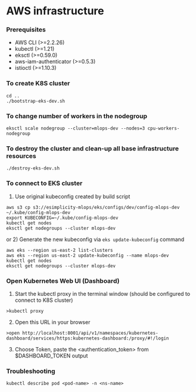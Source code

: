 # AWS infrastructure

### Prerequisites
* AWS CLI (>=2.2.26)
* kubectl (>=1.21)
* eksctl (>=0.59.0)
* aws-iam-authenticator (>=0.5.3)
* istioctl (>=1.10.3)

### To create K8S cluster

```
cd ..
./bootstrap-eks-dev.sh
```

### To change number of workers in the nodegroup
```
eksctl scale nodegroup --cluster=mlops-dev --nodes=3 cpu-workers-nodegroup
```

### To destroy the cluster and clean-up all base infrastructure resources

```
./destroy-eks-dev.sh
```

### To connect to EKS cluster

1) Use original kubeconfig created by build script
```
aws s3 cp s3://esimplicity-mlops/eks/configs/dev/config-mlops-dev ~/.kube/config-mlops-dev
export KUBECONFIG=~/.kube/config-mlops-dev
kubectl get nodes
eksctl get nodegroups --cluster mlops-dev
```

or
2) Generate the new kubeconfig via `eks update-kubeconfig` command

```
aws eks --region us-east-2 list-clusters
aws eks --region us-east-2 update-kubeconfig --name mlops-dev
kubectl get nodes
eksctl get nodegroups --cluster mlops-dev
```

### Open Kubernetes Web UI (Dashboard)

1) Start the kubectl proxy in the terminal window (should be configured to connect to K8S cluster)
```
>kubectl proxy
```
2) Open this URL in your browser
```
>open http://localhost:8001/api/v1/namespaces/kubernetes-dashboard/services/https:kubernetes-dashboard:/proxy/#!/login
```
3) Choose Token, paste the <authentication_token> from $DASHBOARD_TOKEN output

### Troubleshooting

```
kubectl describe pod <pod-name> -n <ns-name>
```